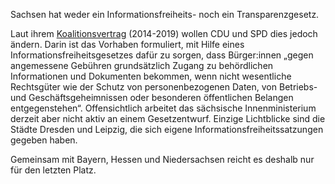 Sachsen hat weder ein Informationsfreiheits- noch ein Transparenzgesetz.

Laut ihrem [Koalitionsvertrag](https://www.staatsregierung.sachsen.de/downloads/AKTUELL_Koalitionsvertrag_CDU_SPD_2014-2019.pdf) (2014-2019) wollen CDU und SPD dies jedoch ändern. Darin ist das Vorhaben formuliert, mit Hilfe eines Informationsfreiheitsgesetzes dafür zu
sorgen, dass Bürger:innen „gegen angemessene Gebühren grundsätzlich Zugang zu behördlichen Informationen und Dokumenten
bekommen, wenn nicht wesentliche Rechtsgüter wie der Schutz von personenbezogenen Daten, von Betriebs- und
Geschäftsgeheimnissen oder besonderen öffentlichen Belangen entgegenstehen“. Offensichtlich arbeitet das sächsische Innenministerium derzeit aber nicht aktiv an einem Gesetzentwurf. Einzige Lichtblicke sind die Städte Dresden und Leipzig, die sich eigene Informationsfreiheitssatzungen gegeben haben.

Gemeinsam mit Bayern, Hessen und Niedersachsen reicht es deshalb nur für den letzten Platz.
